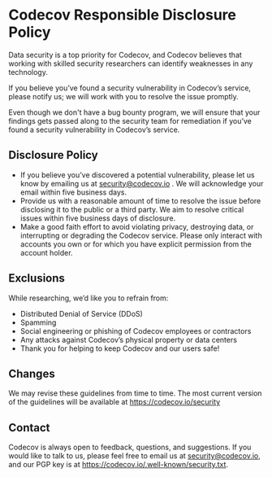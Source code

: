 # Codecov Responsible Disclosure Policy

Data security is a top priority for Codecov, and Codecov believes that working with skilled security researchers can identify weaknesses in any technology.

If you believe you’ve found a security vulnerability in Codecov’s service, please notify us; we will work with you to resolve the issue promptly.

Even though we don't have a bug bounty program, we will ensure that your findings gets passed along to the security team for remediation if you’ve found a security vulnerability in Codecov’s service.

## Disclosure Policy

- If you believe you’ve discovered a potential vulnerability, please let us know by emailing us at security@codecov.io . We will acknowledge your email within five business days.
- Provide us with a reasonable amount of time to resolve the issue before disclosing it to the public or a third party. We aim to resolve critical issues within five business days of disclosure.
- Make a good faith effort to avoid violating privacy, destroying data, or interrupting or degrading the Codecov service. Please only interact with accounts you own or for which you have explicit permission from the account holder.

## Exclusions

While researching, we’d like you to refrain from:

- Distributed Denial of Service (DDoS)
- Spamming
- Social engineering or phishing of Codecov employees or contractors
- Any attacks against Codecov’s physical property or data centers
- Thank you for helping to keep Codecov and our users safe!

## Changes

We may revise these guidelines from time to time. The most current version of the guidelines will be available at https://codecov.io/security

## Contact

Codecov is always open to feedback, questions, and suggestions. If you would like to talk to us, please feel free to email us at security@codecov.io, and our PGP key is at https://codecov.io/.well-known/security.txt.
